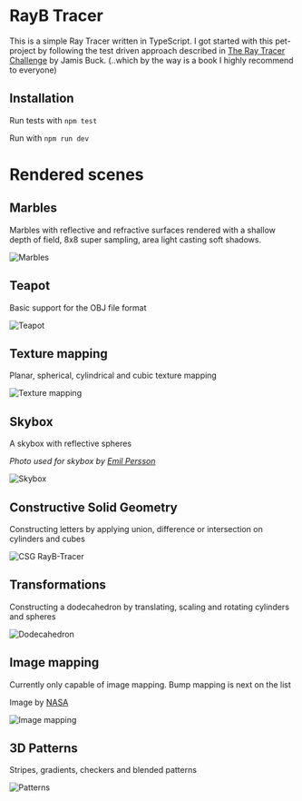 # RayB Tracer

This is a simple Ray Tracer written in TypeScript.
I got started with this pet-project by following the test driven approach described in [The Ray Tracer Challenge](http://raytracerchallenge.com/) by Jamis Buck. (..which by the way is a book I highly recommend to everyone)

## Installation

Run tests with `npm test`

Run with `npm run dev`

# Rendered scenes

## Marbles

Marbles with reflective and refractive surfaces rendered with a shallow depth of field, 8x8 super sampling, area light casting soft shadows.

![Marbles](./examples/rayb-tracer-marbles.png)

## Teapot

Basic support for the OBJ file format

![Teapot](./examples/rayb-tracer-teapot.png)

## Texture mapping

Planar, spherical, cylindrical and cubic texture mapping

![Texture mapping](./examples/rayb-tracer-texture-mapping.png)

## Skybox

A skybox with reflective spheres

_Photo used for skybox by [Emil Persson](http://www.humus.name)_

![Skybox](./examples/rayb-tracer-skybox.png)

## Constructive Solid Geometry

Constructing letters by applying union, difference or intersection on cylinders and cubes

![CSG RayB-Tracer](./examples/rayb-tracer-csg.png)

## Transformations

Constructing a dodecahedron by translating, scaling and rotating cylinders and spheres

![Dodecahedron](./examples/rayb-tracer-dodecahedron.png)

## Image mapping

Currently only capable of image mapping. Bump mapping is next on the list

Image by [NASA](https://svs.gsfc.nasa.gov/cgi-bin/details.cgi?aid=4720)

![Image mapping](./examples/rayb-tracer-image-mapping.png)

## 3D Patterns

Stripes, gradients, checkers and blended patterns

![Patterns](./examples/rayb-tracer-patterns.png)
